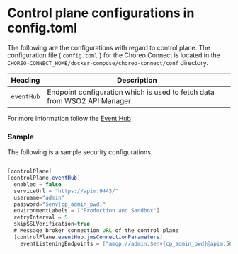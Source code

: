# Control plane configurations in config.toml

The following are the configurations with regard to control plane. The configuration file ( `config.toml` ) for the Choreo Connect is located in the `CHOREO-CONNECT_HOME/docker-compose/choreo-connect/conf` directory.

|Heading|Description|
|-----------|-----------|
|`eventHub`  | Endpoint configuration which is used to fetch data from WSO2 API Manager.|

For more information follow the [Event Hub]({{base_path}}/deploy-and-publish/deploy-on-gateway/choreo-connect/concepts/event-hub/)

### Sample

The following is a sample security configurations.

``` java

[controlPlane]
[controlPlane.eventHub]
  enabled = false
  serviceUrl = "https://apim:9443/"
  username="admin"
  password="$env{cp_admin_pwd}"
  environmentLabels = ["Production and Sandbox"]
  retryInterval = 5
  skipSSLVerification=true
  # Message broker connection URL of the control plane
  [controlPlane.eventHub.jmsConnectionParameters]
    eventListeningEndpoints = ["amqp://admin:$env{cp_admin_pwd}@apim:5672?retries='10'&connectdelay='30'"]
```
